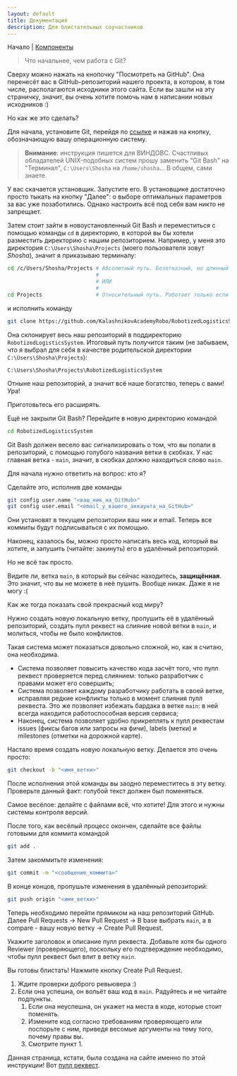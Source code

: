 ```yaml
---
layout: default
title: Документация
description: Для блистательных соучастников
---
```


Начало | [Компоненты](components)

> Что начальнее, чем работа с Git?

Сверху можно нажать на кнопочку "Посмотреть на GitHub".
Она перенесёт вас в GitHub-репозиторий нашего проекта, в котором, в том числе, располагаются исходники этого сайта.
Если вы зашли на эту страничку, значит, вы очень хотите помочь нам в написании новых исходников :)

Но как же это сделать?

Для начала, установите Git, перейдя по [ссылке](https://git-scm.com/downloads) и нажав на кнопку, обозначающую вашу операционную систему.

> **Внимание**: инструкция пишется для ВИНДОВС.
> Счастливых обладателей UNIX-подобных систем прошу заменить "Git Bash" на "Терминал", `C:\Users\Shosha` на `/home/shosha`…
> В общем, сами знаете.

У вас скачается установщик. Запустите его.
В установщике достаточно просто тыкать на кнопку "Далее": о выборе оптимальных параметров за вас уже позаботились. Однако настроить всё под себя вам никто не запрещает.

Затем стоит зайти в новоустановленный Git Bash и переместиться с помощью команды `cd` в директорию, в которой вы бы хотели разместить директорию с нашим репозиторием. Например, у меня это директория `C:\Users\Shosha\Projects` (моего пользователя зовут *Shosha*), значит я приказываю терминалу:
```sh
cd /c/Users/Shosha/Projects # Абсолютный путь. Безотказный, но длинный вариант.
                            #
                            # ИЛИ
                            #
cd Projects                 # Относительный путь. Работает только если вы знаете, в какой директории находитесь. Обычно терминал запускается в директории пользователя (для меня это "C:\Users\Shosha"), поэтому я могу перейти в Projects. 
```
 и исполнить команду
```sh
git clone https://github.com/KalashnikovAcademyRobo/RobotizedLogisticsSystem.git
```

Она cклонирует весь наш репозиторий в поддиректорию `RobotizedLogisticsSystem`. Итоговый путь получится таким (не забываем, что я выбрал для себя в качестве родительской директории `C:\Users\Shosha\Projects`):
```
C:\Users\Shosha\Projects\RobotizedLogisticsSystem
```

Отныне наш репозиторий, а значит всё наше богатство, теперь с вами! Ура!

Приготовьтесь его расширять.

Ещё не закрыли Git Bash? Перейдите в новую директорию командой
```sh
cd RobotizedLogisticsSystem
```

Git Bash должен весело вас сигнализировать о том, что вы попали в репозиторий, с помощью голубого названия ветки в скобках.
У нас главная ветка - `main`, значит, в скобках должно находиться слово `main`.

Для начала нужно ответить на вопрос: кто я?

Сделайте это, исполнив две команды
```sh
git config user.name "<ваш_ник_на_GitHub>"
git config user.email "<email_у_вашего_аккаунта_на_GitHub>"
```

Они установят в текущем репозитории ваш ник и email. Теперь все коммиты будут подписываться с их помощью.

Наконец, казалось бы, можно просто написать весь код, который вы хотите, и запушить (читайте: закинуть) его в удалённый репозиторий.

Но не всё так просто.

Видите ли, ветка `main`, в который вы сейчас находитесь, **защищённая**. 
Это значит, что вы не можете в неё пушить. Вообще никак. Даже я не могу :(

Как же тогда показать свой прекрасный код миру?

Нужно создать новую локальную ветку, пропушить её в удалённый репозиторий, создать пулл реквест на слияние новой ветки в `main`, и молиться, чтобы не было конфликтов.

Такая система может показаться довольно сложной, но, как я считаю, она необходима. 
- Система позволяет повысить качество кода засчёт того, что пулл реквест проверяется перед слиянием: только разработчик с правами может его совершить;
- Система позволяет каждому разработчику работать в своей ветке, исправляя редкие конфликты только в момент слияния пулл реквеста. Это же позволяет избежать бардака в ветке `main`: в ней всегда находится работоспособная версия сервиса;
- Наконец, система позволяет удобно прикреплять к пулл реквестам issues (фиксы багов или запросы на фичи), labels (метки) и milestones (отметки на дорожной карте).

Настало время создать новую локальную ветку. Делается это очень просто:
```sh
git checkout -b "<имя_ветки>"
```
После исполнения этой команды вы заодно переместитесь в эту ветку. Проверьте данный факт: голубой текст должен был поменяться.

Самое весёлое: делайте с файлами всё, что хотите! Для этого и нужны системы контроля версий.

После того, как весёлый процесс окончен, сделайте все файлы готовыми для коммита командой
```sh
git add .
```

Затем закоммитьте изменения:
```sh
git commit -m "<сообщение_коммита>"
```

В конце концов, пропушьте изменения в удалённый репозиторий:
```sh
git push origin "<имя_ветки>"
```

Теперь необходимо перейти прямиком на наш репозиторий GitHub. 
Далее Pull Requests → New Pull Request → В base выбрать `main`, а в compare - вашу новую ветку → Create Pull Request.

Укажите заголовок и описание пулл реквеста.
Добавьте хотя бы одного Reviewer (проверяющего), поскольку его подтверждение необходимо, чтобы пулл реквест был влит в ветку `main`.

Вы готовы блистать! Нажмите кнопку Create Pull Request.

1. Ждите проверки доброго ревьювера :)
2. Если она успешна, он вольёт ваш код в `main`. Радуйтесь и не читайте подпункты.
    1. Если она неуспешна, он укажет на места в коде, которые стоит поменять.
    2. Измените код согласно требованиям проверяющего или поспорьте с ним, приведя весомые аргументы на тему того, почему правы вы.
    3. Смотрите пункт 1.

Данная страница, кстати, была создана на сайте именно по этой инструкции! Вот [пулл реквест](https://github.com/KalashnikovAcademyRobo/RobotizedLogisticsSystem/pull/1).
